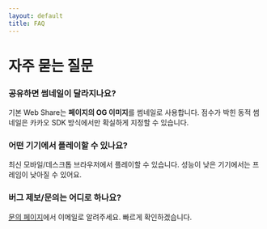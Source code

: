 ```yaml
---
layout: default
title: FAQ
---
```


# 자주 묻는 질문

### 공유하면 썸네일이 달라지나요?

기본 Web Share는 **페이지의 OG 이미지**를 썸네일로 사용합니다. 점수가 박힌 동적 썸네일은 카카오 SDK 방식에서만 확실하게 지정할 수 있습니다.

### 어떤 기기에서 플레이할 수 있나요?

최신 모바일/데스크톱 브라우저에서 플레이할 수 있습니다. 성능이 낮은 기기에서는 프레임이 낮아질 수 있어요.

### 버그 제보/문의는 어디로 하나요?

[문의 페이지](/contact/)에서 이메일로 알려주세요. 빠르게 확인하겠습니다.
